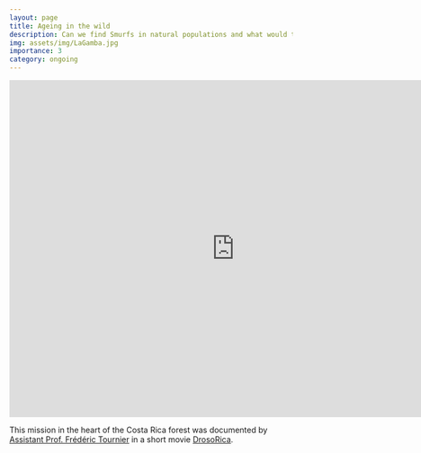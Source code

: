 ```yaml
---
layout: page
title: Ageing in the wild
description: Can we find Smurfs in natural populations and what would this tell us about ageing?
img: assets/img/LaGamba.jpg
importance: 3
category: ongoing
---
```


<p align="center">
    <iframe src = "https://michaelrera.github.io/field_insects_collection/"
        title = "interactive map of the fly sampling in Costa Rica" 
        width = "800"
        height = "600"
        style="border:none;">
    </iframe>
</p>

This mission in the heart of the Costa Rica forest was documented by <a href="https://u-paris.fr/cerilac/teams/tournier-frederic/">Assistant Prof. Frédéric Tournier</a> in a short movie <a href="https://www.youtube.com/watch?v=QCjDf3BIKq0&t=1s&ab_channel=SciencesMediasParis7">DrosoRica</a>.